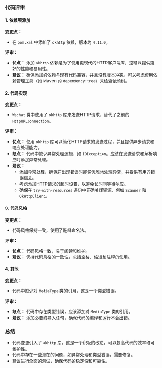 ### 代码评审

#### 1. 依赖项添加

**变更点：**
- 在 `pom.xml` 中添加了 `okhttp` 依赖，版本为 `4.11.0`。

**评审：**
- **优点：** 添加 `okhttp` 依赖是为了使用更现代的HTTP客户端库，这可以提供更好的性能和易用性。
- **建议：** 确保添加的依赖与现有代码兼容，并且没有版本冲突。可以考虑使用依赖管理工具（如 Maven 的 `dependency:tree`）来检查依赖树。

#### 2. 代码实现

**变更点：**
- `Wechat` 类中使用了 `okhttp` 库来发送HTTP请求，替代了之前的 `HttpURLConnection`。

**评审：**
- **优点：** 使用 `okhttp` 库可以简化HTTP请求的发送过程，并且提供异步请求和响应处理能力。
- **缺点：** 代码中缺少异常处理逻辑，如 `IOException`。应该在发送请求和解析响应时添加异常处理。
- **建议：**
  - 添加异常处理，确保在出现错误时能够优雅地处理异常，并提供有用的错误信息。
  - 考虑添加HTTP请求的超时设置，以避免长时间等待响应。
  - 确保在 `try-with-resources` 语句中正确关闭资源，例如 `Scanner` 和 `OkHttpClient`。

#### 3. 代码风格

**变更点：**
- 代码风格保持一致，使用了驼峰命名法。

**评审：**
- **优点：** 代码风格一致，易于阅读和维护。
- **建议：** 保持代码风格的一致性，包括空格、缩进和注释的使用。

#### 4. 其他

**变更点：**
- 代码中缺少对 `MediaType` 类的引用，这是一个类型错误。

**评审：**
- **缺点：** 代码中存在类型错误，应该添加对 `MediaType` 类的引用。
- **建议：** 添加必要的导入语句，确保代码的编译和运行不会出错。

### 总结

- 代码变更引入了 `okhttp` 库，这是一个积极的改进，可以提高代码的效率和可维护性。
- 代码中存在一些潜在的问题，如异常处理和类型错误，需要修复。
- 建议进行全面的测试，确保代码的稳定性和可靠性。